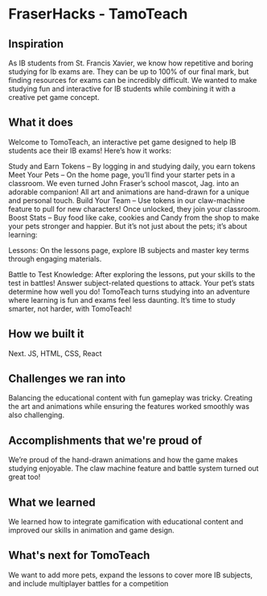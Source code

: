 # FraserHacks - TamoTeach
## Inspiration
As IB students from St. Francis Xavier, we know how repetitive and boring studying for Ib exams are. They can be up to 100% of our final mark, but finding resources for exams can be incredibly difficult. We wanted to make studying fun and interactive for IB students while combining it with a creative pet game concept.

## What it does

Welcome to TomoTeach, an interactive pet game designed to help IB students ace their IB exams! Here’s how it works:

Study and Earn Tokens – By logging in and studying daily, you earn tokens
Meet Your Pets – On the home page, you’ll find your starter pets in a classroom. We even turned John Fraser’s school mascot, Jag. into an adorable companion! All art and animations are hand-drawn for a unique and personal touch.
Build Your Team – Use tokens in our claw-machine feature to pull for new characters! Once unlocked, they join your classroom.
Boost Stats – Buy food like cake, cookies and Candy from the shop to make your pets stronger and happier. But it’s not just about the pets; it’s about learning:

Lessons: On the lessons page, explore IB subjects and master key terms through engaging materials.

Battle to Test Knowledge: After exploring the lessons, put your skills to the test in battles! Answer subject-related questions to attack. Your pet’s stats determine how well you do! TomoTeach turns studying into an adventure where learning is fun and exams feel less daunting. It’s time to study smarter, not harder, with TomoTeach!

## How we built it
Next. JS, HTML, CSS, React

## Challenges we ran into
Balancing the educational content with fun gameplay was tricky. Creating the art and animations while ensuring the features worked smoothly was also challenging.

## Accomplishments that we're proud of
We’re proud of the hand-drawn animations and how the game makes studying enjoyable. The claw machine feature and battle system turned out great too!

## What we learned
We learned how to integrate gamification with educational content and improved our skills in animation and game design.

## What's next for TomoTeach
We want to add more pets, expand the lessons to cover more IB subjects, and include multiplayer battles for a competition
